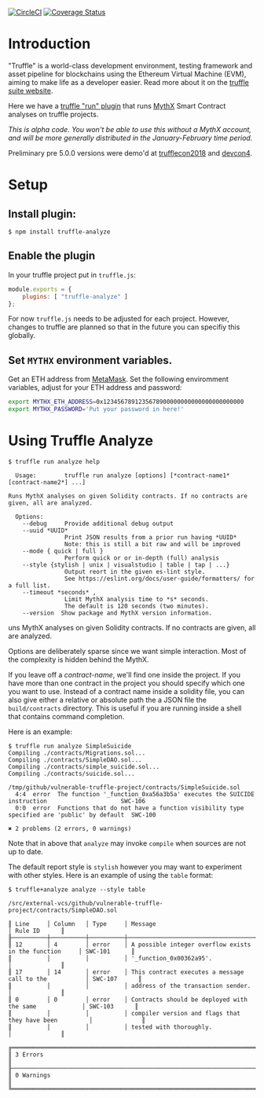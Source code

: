 [![CircleCI](https://circleci.com/gh/ConsenSys/truffle-analyze.svg?style=svg)](https://circleci.com/gh/ConsenSys/truffle-analyze)
[![Coverage Status](https://coveralls.io/repos/github/ConsenSys/truffle-analyze/badge.svg?branch=master)](https://coveralls.io/github/ConsenSys/truffle-analyze?branch=master)

# Introduction

"Truffle" is a world-class development environment, testing framework and asset pipeline for blockchains using the Ethereum Virtual Machine (EVM), aiming to make life as a developer easier. Read more about it on the [truffle suite website](https://truffleframework.com/docs/truffle/overview).

Here we have a [truffle "run" plugin](https://truffleframework.com/docs/truffle/getting-started/writing-external-scripts) that runs [MythX](https://mythx.io) Smart Contract analyses on truffle projects.

_This is alpha code. You won't be able to use this without a MythX account,
and will be more generally distributed in the January-February time period._

Preliminary pre 5.0.0 versions were demo'd at
[trufflecon2018](https://truffleframework.com/trufflecon2018) and
[devcon4](https://devcon4.ethereum.org/).

# Setup

## Install plugin:

```console
$ npm install truffle-analyze
```

## Enable the plugin

In your truffle project put in `truffle.js`:

```javascript
module.exports = {
    plugins: [ "truffle-analyze" ]
};
```

For now `truffle.js` needs to be adjusted for each project. However, changes to truffle are planned
so that in the future you can specifiy this globally.

## Set `MYTHX` environment variables.

Get an ETH address from [MetaMask](https://metamask.io). Set the following enviromment variables,
adjust for your ETH address and password:

```bash
export MYTHX_ETH_ADDRESS=0x1234567891235678900000000000000000000000
export MYTHX_PASSWORD='Put your password in here!'
```

# Using Truffle Analyze

```console
$ truffle run analyze help

  Usage:        truffle run analyze [options] [*contract-name1* [contract-name2*] ...]

Runs MythX analyses on given Solidity contracts. If no contracts are
given, all are analyzed.

  Options:
    --debug     Provide additional debug output
    --uuid *UUID*
                Print JSON results from a prior run having *UUID*
                Note: this is still a bit raw and will be improved
    --mode { quick | full }
                Perform quick or or in-depth (full) analysis
    --style {stylish | unix | visualstudio | table | tap | ...}
                Output reort in the given es-lint style.
                See https://eslint.org/docs/user-guide/formatters/ for a full list.
    --timeout *seconds* ,
                Limit MythX analysis time to *s* seconds.
                The default is 120 seconds (two minutes).
    --version  Show package and MythX version information.
```

uns MythX analyses on given Solidity contracts. If no contracts are given, all are analyzed.

Options are deliberately sparse since we want simple interaction. Most
of the complexity is hidden behind the MythX.

If you leave off a _contract-name_, we'll find one inside the
project. If you have more than one contract in the project you should
specify which one you want to use. Instead of a contract name inside a
solidity file, you can also give either a relative or absolute path
the a JSON file the `build/contracts` directory. This is useful if
you are running inside a shell that contains command completion.

Here is an example:

```console
$ truffle run analyze SimpleSuicide
Compiling ./contracts/Migrations.sol...
Compiling ./contracts/SimpleDAO.sol...
Compiling ./contracts/simple_suicide.sol...
Compiling ./contracts/suicide.sol...

/tmp/github/vulnerable-truffle-project/contracts/SimpleSuicide.sol
  4:4  error  The function '_function_0xa56a3b5a' executes the SUICIDE instruction                     SWC-106
  0:0  error  Functions that do not have a function visibility type specified are 'public' by default  SWC-100

✖ 2 problems (2 errors, 0 warnings)

```

Note that in above that `analyze` may invoke `compile` when sources are not up to date.

The default report style is `stylish` however you may want to experiment with other styles.
Here is an example of using the  `table` format:


```
$ truffle+analyze analyze --style table

/src/external-vcs/github/vulnerable-truffle-project/contracts/SimpleDAO.sol

║ Line     │ Column   │ Type     │ Message                                                │ Rule ID      ║
╟──────────┼──────────┼──────────┼────────────────────────────────────────────────────────┼──────────────╢
║ 12       │ 4        │ error    │ A possible integer overflow exists in the function     │ SWC-101      ║
║          │          │          │ '_function_0x00362a95'.                                │              ║
║ 17       │ 14       │ error    │ This contract executes a message call to the           │ SWC-107      ║
║          │          │          │ address of the transaction sender.                     │              ║
║ 0        │ 0        │ error    │ Contracts should be deployed with the same             │ SWC-103      ║
║          │          │          │ compiler version and flags that they have been         │              ║
║          │          │          │ tested with thoroughly.                                │              ║

╔════════════════════════════════════════════════════════════════════════════════════════════════════════╗
║ 3 Errors                                                                                               ║
╟────────────────────────────────────────────────────────────────────────────────────────────────────────╢
║ 0 Warnings                                                                                             ║
╚════════════════════════════════════════════════════════════════════════════════════════════════════════╝
```
